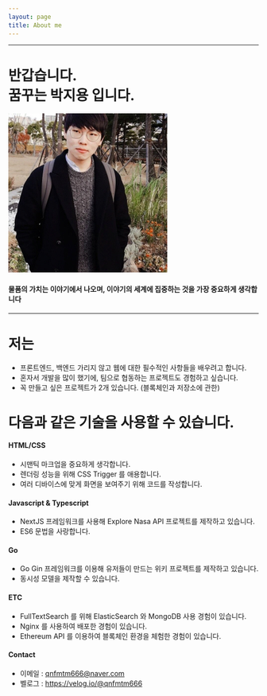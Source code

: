 ```yaml
---
layout: page
title: About me
---
```


---

<h1> 반갑습니다.  <br/> 꿈꾸는 박지용 입니다.</h1>

<img class="post-image-center" src="/assets/img/profile.png" alt="테마선택"/>

#### 물품의 가치는 이야기에서 나오며, 이야기의 세계에 집중하는 것을 가장 중요하게 생각합니다

---

# 저는

- 프론트엔드, 백엔드 가리지 않고 웹에 대한 필수적인 사항들을 배우려고 합니다.
- 혼자서 개발을 많이 했기에, 팀으로 협동하는 프로젝트도 경험하고 싶습니다.
- 꼭 만들고 싶은 프로젝트가 2개 있습니다. (블록체인과 저장소에 관한)

# 다음과 같은 기술을 사용할 수 있습니다.

#### HTML/CSS

- 시맨틱 마크업을 중요하게 생각합니다.
- 렌더링 성능을 위해 CSS Trigger 를 애용합니다.
- 여러 디바이스에 맞게 화면을 보여주기 위해 코드를 작성합니다.

#### Javascript & Typescript

- NextJS 프레임워크를 사용해 Explore Nasa API 프로젝트를 제작하고 있습니다.
- ES6 문법을 사랑합니다.

#### Go

- Go Gin 프레임워크를 이용해 유저들이 만드는 위키 프로젝트를 제작하고 있습니다.
- 동시성 모델을 제작할 수 있습니다.

#### ETC

- FullTextSearch 를 위해 ElasticSearch 와 MongoDB 사용 경험이 있습니다.
- Nginx 를 사용하여 배포한 경험이 있습니다.
- Ethereum API 를 이용하여 블록체인 환경을 체험한 경험이 있습니다.

#### Contact

- 이메일 : qnfmtm666@naver.com
- 벨로그 : https://velog.io/@qnfmtm666
